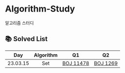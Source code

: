 # Algorithm-Study
알고리즘 스터디


## 📚 Solved List

|     Day      |   Algorithm    |                                      Q1                                      |                                 Q2                                  |      
| :----------: | :------------: | :--------------------------------------------------------------------------: | :-----------------------------------------------------------------: | 
|   23.03.15   |      Set       |            [BOJ 11478 ](https://www.acmicpc.net/problem/11478)               |    [BOJ 1269 ](https://www.acmicpc.net/problem/1269)                |
